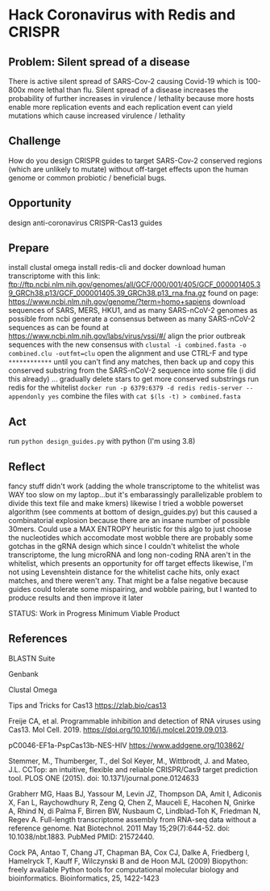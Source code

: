 # Hack Coronavirus with Redis and CRISPR

## Problem: Silent spread of a disease

There is active silent spread of SARS-Cov-2 causing Covid-19 which is 100-800x more lethal than flu.
Silent spread of a disease increases the probability of further increases in virulence / lethality because more hosts enable more replication events and each replication event can yield mutations which cause increased virulence / lethality

## Challenge

How do you design CRISPR guides to target SARS-Cov-2 conserved regions (which are unlikely to mutate) without off-target effects upon the human genome or common probiotic / beneficial bugs.

## Opportunity

design anti-coronavirus CRISPR-Cas13 guides

## Prepare

install clustal omega 
install redis-cli and docker 
download human transcriptome with this link: ftp://ftp.ncbi.nlm.nih.gov/genomes/all/GCF/000/001/405/GCF_000001405.39_GRCh38.p13/GCF_000001405.39_GRCh38.p13_rna.fna.gz
found on page: https://www.ncbi.nlm.nih.gov/genome/?term=homo+sapiens
download sequences of SARS, MERS, HKU1, and as many SARS-nCoV-2 genomes as possible from ncbi
generate a consensus between as many SARS-nCoV-2 sequences as can be found at https://www.ncbi.nlm.nih.gov/labs/virus/vssi/#/
align the prior outbreak sequences with the new consensus with `clustal -i combined.fasta -o combined.clu -outfmt=clu`
open the alignment and use CTRL-F and type `************` until you can't find any matches, then back up and copy this conserved substring from the SARS-nCoV-2 sequence into some file (i did this already) ... gradually delete stars to get more conserved substrings
run redis for the whitelist `docker run -p 6379:6379 -d redis redis-server --appendonly yes`
combine the files with `cat $(ls -t) > combined.fasta`

## Act

run `python design_guides.py` with python (I'm using 3.8)

## Reflect

fancy stuff didn't work (adding the whole transcriptome to the whitelist was WAY too slow on my laptop...but it's embarassingly parallelizable problem to divide this text file and make kmers)
likewise I tried a wobble powerset algorithm (see comments at bottom of design_guides.py) but this caused a combinatorial explosion because there are an insane number of possible 30mers. Could use a MAX ENTROPY heuristic for this algo to just choose the nucleotides which accomodate most wobble
there are probably some gotchas in the gRNA design which 
since I couldn't whitelist the whole transcriptome, the lung microRNA and long non-coding RNA aren't in the whitelist, which presents an opportunity for off target effects
likewise, I'm not using Levenshtein distance for the whitelist cache hits, only exact matches, and there weren't any. That might be a false negative because guides could tolerate some mispairing, and wobble pairing, but I wanted to produce results and then improve it later

STATUS: Work in Progress Minimum Viable Product

## References

BLASTN Suite

Genbank

Clustal Omega

Tips and Tricks for Cas13 https://zlab.bio/cas13

Freije CA, et al. Programmable inhibition and detection of RNA viruses using Cas13. Mol Cell. 2019. https://doi.org/10.1016/j.molcel.2019.09.013.

pC0046-EF1a-PspCas13b-NES-HIV https://www.addgene.org/103862/

Stemmer, M., Thumberger, T., del Sol Keyer, M., Wittbrodt, J. and Mateo, J.L. CCTop: an intuitive, flexible and reliable CRISPR/Cas9 target prediction tool. PLOS ONE (2015). doi: 10.1371/journal.pone.0124633

Grabherr MG, Haas BJ, Yassour M, Levin JZ, Thompson DA, Amit I, Adiconis X, Fan L, Raychowdhury R, Zeng Q, Chen Z, Mauceli E, Hacohen N, Gnirke A, Rhind N, di Palma F, Birren BW, Nusbaum C, Lindblad-Toh K, Friedman N, Regev A. Full-length transcriptome assembly from RNA-seq data without a reference genome. Nat Biotechnol. 2011 May 15;29(7):644-52. doi: 10.1038/nbt.1883. PubMed PMID: 21572440.

Cock PA, Antao T, Chang JT, Chapman BA, Cox CJ, Dalke A, Friedberg I, Hamelryck T, Kauff F, Wilczynski B and de Hoon MJL (2009) Biopython: freely available Python tools for computational molecular biology and bioinformatics. Bioinformatics, 25, 1422-1423
